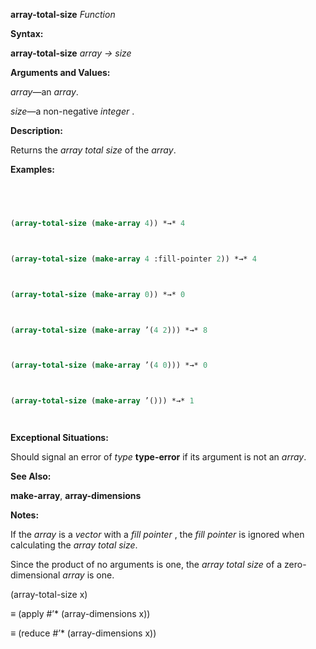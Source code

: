 **array-total-size** *Function* 



**Syntax:** 



**array-total-size** *array → size* 



**Arguments and Values:** 



*array*—an *array*. 



*size*—a non-negative *integer* . 



**Description:** 



Returns the *array total size* of the *array*. 







 



 



**Examples:**
```lisp
 



(array-total-size (make-array 4)) *→* 4 



(array-total-size (make-array 4 :fill-pointer 2)) *→* 4 



(array-total-size (make-array 0)) *→* 0 



(array-total-size (make-array ’(4 2))) *→* 8 



(array-total-size (make-array ’(4 0))) *→* 0 



(array-total-size (make-array ’())) *→* 1 




```
**Exceptional Situations:** 



Should signal an error of *type* **type-error** if its argument is not an *array*. 



**See Also:** 



**make-array**, **array-dimensions** 



**Notes:** 



If the *array* is a *vector* with a *fill pointer* , the *fill pointer* is ignored when calculating the *array total size*. 



Since the product of no arguments is one, the *array total size* of a zero-dimensional *array* is one. 



(array-total-size x) 



*≡* (apply #’\* (array-dimensions x)) 



*≡* (reduce #’\* (array-dimensions x)) 



